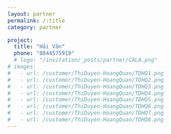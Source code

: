 ```yaml
---
layout: partner
permalink: /:title
category: partner

project:
  title: "Hải Vân"
  phone: "0844575919"
  # logo: "/invitation/_posts/partner/CALA.png"
# images:
#   - url: /customer/ThiDuyen-HoangQuan/TDHQ1.png
#   - url: /customer/ThiDuyen-HoangQuan/TDHQ2.png
#   - url: /customer/ThiDuyen-HoangQuan/TDHQ3.png
#   - url: /customer/ThiDuyen-HoangQuan/TDHQ4.png
#   - url: /customer/ThiDuyen-HoangQuan/TDHQ5.png
#   - url: /customer/ThiDuyen-HoangQuan/TDHQ6.png
#   - url: /customer/ThiDuyen-HoangQuan/TDHQ7.png
#   - url: /customer/ThiDuyen-HoangQuan/TDHQ8.png
---
```

